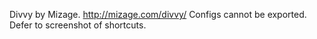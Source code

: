 Divvy by Mizage. http://mizage.com/divvy/
Configs cannot be exported. Defer to screenshot of shortcuts.
